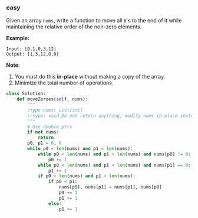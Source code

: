 ### easy

Given an array `nums`, write a function to move all `0`'s to the end of it while maintaining the relative order of the non-zero elements.

**Example:**

```
Input: [0,1,0,3,12]
Output: [1,3,12,0,0]
```

**Note**:

1. You must do this **in-place** without making a copy of the array.
2. Minimize the total number of operations.

```python
class Solution:
    def moveZeroes(self, nums):
        """
        :type nums: List[int]
        :rtype: void Do not return anything, modify nums in-place instead.
        """
        # Use double ptrs
        if not nums:
            return
        p0, p1 = 0, 0
        while p0 < len(nums) and p1 < len(nums):
            while p0 < len(nums) and p1 < len(nums) and nums[p0] != 0:
                p0 += 1
            while p0 < len(nums) and p1 < len(nums) and nums[p1] == 0:
                p1 += 1
            if p0 < len(nums) and p1 < len(nums):
                if p0 < p1:
                    nums[p0], nums[p1] = nums[p1], nums[p0]
                    p0 += 1
                    p1 += 1
                else:
                    p1 += 1
```
